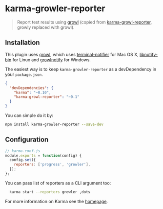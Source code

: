 karma-growler-reporter
======================

> Report test results using [growl](https://github.com/visionmedia/node-growl) (copied from [karma-growl-reporter](https://github.com/karma-runner/karma-growl-reporter), growly replaced with growl).

## Installation
This plugin uses [growl](https://github.com/visionmedia/node-growl), which uses [terminal-notifier](https://github.com/alloy/terminal-notifier) for Mac OS X, [libnotify-bin](http://packages.ubuntu.com/search?keywords=libnotify-bin) for Linux and [growlnotify](http://www.growlforwindows.com/gfw/help/growlnotify.aspx) for Windows.

The easiest way is to keep `karma-growler-reporter` as a devDependency in your `package.json`.

```json
{
  "devDependencies": {
    "karma": "~0.10",
    "karma-growl-reporter": "~0.1"
  }
}
```

You can simple do it by:
```bash
npm install karma-growler-reporter --save-dev
```


###

## Configuration
```js
// karma.conf.js
module.exports = function(config) {
  config.set({
    reporters: ['progress', 'growler'],
  });
};
```

You can pass list of reporters as a CLI argument too:
```bash
  karma start --reporters growler ,dots
```

For more information on Karma see the [homepage].

[homepage]: http://karma-runner.github.com

